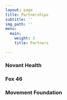 ```yaml
---
layout: page
title: Partnerships
subtitle: ''
img_path: ''
menu:
  main:
    weight: 3
    title: Partners

---
```

### Novant Health

### Fox 46

### Movement Foundation